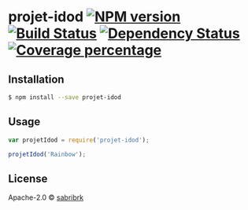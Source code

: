 # projet-idod [![NPM version][npm-image]][npm-url] [![Build Status][travis-image]][travis-url] [![Dependency Status][daviddm-image]][daviddm-url] [![Coverage percentage][coveralls-image]][coveralls-url]
> 

## Installation

```sh
$ npm install --save projet-idod
```

## Usage

```js
var projetIdod = require('projet-idod');

projetIdod('Rainbow');
```
## License

Apache-2.0 © [sabribrk]()


[npm-image]: https://badge.fury.io/js/projet-idod.svg
[npm-url]: https://npmjs.org/package/projet-idod
[travis-image]: https://travis-ci.org/sabribrk/projet-idod.svg?branch=master
[travis-url]: https://travis-ci.org/sabribrk/projet-idod
[daviddm-image]: https://david-dm.org/sabribrk/projet-idod.svg?theme=shields.io
[daviddm-url]: https://david-dm.org/sabribrk/projet-idod
[coveralls-image]: https://coveralls.io/repos/sabribrk/projet-idod/badge.svg
[coveralls-url]: https://coveralls.io/r/sabribrk/projet-idod
